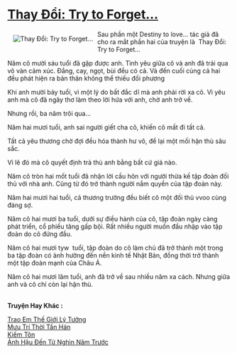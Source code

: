 <a href="https://utruyen.com/truyen/thay-doi-try-to-forget/17475/" title="Thay Đổi: Try to Forget..."><h1>Thay Đổi: Try to Forget...</h1></a><div style="display:table"><img align="right" style="float: left; padding: 10px;" src="https://utruyen.com/images/story/200x260/thay-doi-try-to-forget.jpg" alt="Thay Đổi: Try to Forget...">Sau phần một Destiny to love... tác giả đã cho ra mắt phần hai của truyện là  Thay Đổi: Try to Forget...<p></p>Năm cô mười sáu tuổi đã gặp được anh. Tình yêu giữa cô và anh đã trải qua vô vàn cảm xúc. Đắng, cay, ngọt, bùi đều có cả. Và đến cuối cùng cả hai đều phát hiện ra bản thân không thể thiếu đối phương<p></p>Khi anh mười bảy tuổi, vì một lý do bất đắc dĩ mà anh phải rời xa cô. Vì yêu anh mà cô đã ngây thơ làm theo lời hứa với anh, chờ anh trở về. <p></p>Nhưng rồi, ba năm trôi qua...<p></p>Năm hai mươi tuổi, anh sai người giết cha cô, khiến cô mất đi tất cả.<p></p>Tất cả yêu thương chờ đợi đều hóa thành hư vô, để lại một mối hận thù sâu sắc.<p></p>Vì lẽ đó mà cô quyết định trả thù anh bằng bất cứ giá nào.<p></p>Năm cô tròn hai mốt tuổi đã nhận lời cầu hôn với người thừa kế tập đoàn đối thủ với nhà anh. Cũng từ đó trở thành người nắm quyền của tập đoàn này.<p></p>Năm hai mươi hai tuổi, cả thương trường đều biết cô một đối thủ vvoo cùng đáng sợ.<p></p>Năm cô hai mươi ba tuổi, dưới sự điều hành của cô, tập đoàn ngày càng phát triển, cổ phiếu tăng gấp bội. Rất nhiều người muốn đầu nhập vào tập đoàn do cô đứng đầu.<p></p>Năm cô hai mươi tyw  tuổi, tập đoàn do cô làm chủ đã trở thành một trong ba tập đoàn có ảnh hưởng đến nền kinh tế Nhật Bản, đồng thời trở thành một tập đoàn mạnh của Châu Á.<p></p>Năm cô hai mươi lăm tuổi, anh đã trở về sau nhiều năm xa cách. Nhưng giữa anh và cô chỉ còn lại hận thù.</div><p><br><b>Truyện Hay Khác :</b></p><a href="https://utruyen.com/truyen/trao-em-the-gioi-ly-tuong/18683/" alt="Trao Em Thế Giới Lý Tưởng">Trao Em Thế Giới Lý Tưởng</a><br/><a href="https://github.com/quanluxury/ngontinhhot/tree/master/truyenhay/20472/" alt="Mưu Trí Thời Tần Hán">Mưu Trí Thời Tần Hán</a><br/><a href="https://github.com/quanluxury/ngontinhhot/tree/master/truyenhay/21776/" alt="Kiếm Tôn">Kiếm Tôn</a><br/><a href="https://truyenngontinhay.wordpress.com/2019/10/03/anh-hau-den-tu-nghin-nam-truoc/" alt="Ảnh Hậu Đến Từ Nghìn Năm Trước">Ảnh Hậu Đến Từ Nghìn Năm Trước</a><br/>